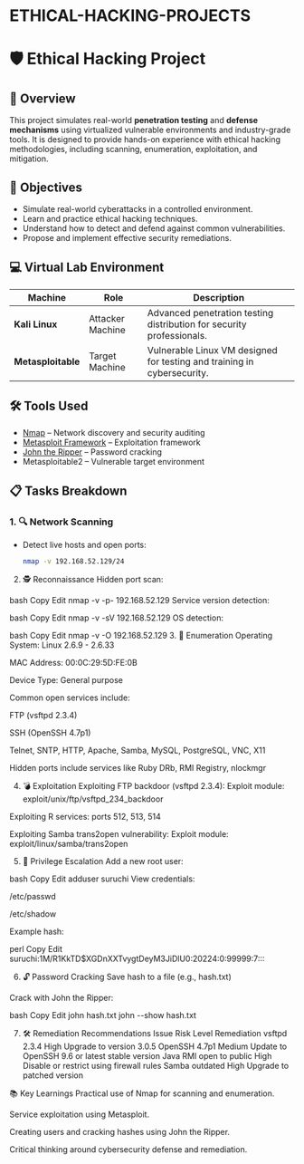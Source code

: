 # ETHICAL-HACKING-PROJECTS
# 🛡️ Ethical Hacking Project

## 📘 Overview

This project simulates real-world **penetration testing** and **defense mechanisms** using virtualized vulnerable environments and industry-grade tools. It is designed to provide hands-on experience with ethical hacking methodologies, including scanning, enumeration, exploitation, and mitigation.

## 🎯 Objectives

- Simulate real-world cyberattacks in a controlled environment.
- Learn and practice ethical hacking techniques.
- Understand how to detect and defend against common vulnerabilities.
- Propose and implement effective security remediations.

## 💻 Virtual Lab Environment

| Machine          | Role              | Description                                                                 |
|------------------|-------------------|-----------------------------------------------------------------------------|
| **Kali Linux**    | Attacker Machine  | Advanced penetration testing distribution for security professionals.       |
| **Metasploitable**| Target Machine    | Vulnerable Linux VM designed for testing and training in cybersecurity.     |

## 🛠️ Tools Used

- [Nmap](https://nmap.org) – Network discovery and security auditing  
- [Metasploit Framework](https://www.metasploit.com) – Exploitation framework  
- [John the Ripper](https://www.openwall.com/john/) – Password cracking  
- Metasploitable2 – Vulnerable target environment  

## 📋 Tasks Breakdown

### 1. 🔍 Network Scanning
- Detect live hosts and open ports:
  ```bash
  nmap -v 192.168.52.129/24
2. 🕵️ Reconnaissance
Hidden port scan:

bash
Copy
Edit
nmap -v -p- 192.168.52.129
Service version detection:

bash
Copy
Edit
nmap -v -sV 192.168.52.129
OS detection:

bash
Copy
Edit
nmap -v -O 192.168.52.129
3. 📑 Enumeration
Operating System: Linux 2.6.9 - 2.6.33

MAC Address: 00:0C:29:5D:FE:0B

Device Type: General purpose

Common open services include:

FTP (vsftpd 2.3.4)

SSH (OpenSSH 4.7p1)

Telnet, SNTP, HTTP, Apache, Samba, MySQL, PostgreSQL, VNC, X11

Hidden ports include services like Ruby DRb, RMI Registry, nlockmgr

4. 💣 Exploitation
Exploiting FTP backdoor (vsftpd 2.3.4):
Exploit module: exploit/unix/ftp/vsftpd_234_backdoor

Exploiting R services: ports 512, 513, 514

Exploiting Samba trans2open vulnerability:
Exploit module: exploit/linux/samba/trans2open

5. 🔐 Privilege Escalation
Add a new root user:

bash
Copy
Edit
adduser suruchi
View credentials:

/etc/passwd

/etc/shadow

Example hash:

perl
Copy
Edit
suruchi:$1$M/R1KkTD$XGDnXXTvygtDeyM3JiDlU0:20224:0:99999:7:::

6. 🔓 Password Cracking
Save hash to a file (e.g., hash.txt)

Crack with John the Ripper:

bash
Copy
Edit
john hash.txt
john --show hash.txt

7. 🛠️ Remediation Recommendations
Issue	Risk Level	Remediation
vsftpd 2.3.4	High	Upgrade to version 3.0.5
OpenSSH 4.7p1	Medium	Update to OpenSSH 9.6 or latest stable version
Java RMI open to public	High	Disable or restrict using firewall rules
Samba outdated	High	Upgrade to patched version

📚 Key Learnings
Practical use of Nmap for scanning and enumeration.

Service exploitation using Metasploit.

Creating users and cracking hashes using John the Ripper.

Critical thinking around cybersecurity defense and remediation.
